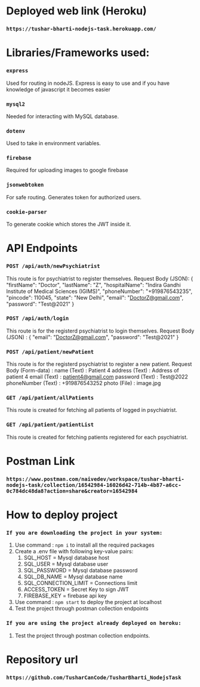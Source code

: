 # Deployed web link (Heroku)
### `https://tushar-bharti-nodejs-task.herokuapp.com/`

# Libraries/Frameworks used:
### `express`
Used for routing in nodeJS. Express is easy to use and if you have knowledge of javascript it becomes easier
### `mysql2`
Needed for interacting with MySQL database. 
### `dotenv`
Used to take in environment variables.
### `firebase`
Required for uploading images to google firebase
### `jsonwebtoken`
For safe routing. Generates token for authorized users.
### `cookie-parser`
To generate cookie which stores the JWT inside it.

# API Endpoints
### `POST /api/auth/newPsychiatrist`
This route is for psychiatrist to register themselves.
Request Body (JSON): 
{
	"firstName": "Doctor",
	"lastName": "Z",
	"hospitalName": "Indira Gandhi Institute of Medical Sciences (IGIMS)",
	"phoneNumber": "+919876543235",
	"pincode": 110045,
	"state": "New Delhi",
	"email": "DoctorZ@gmail.com",
	"password": "Test@2021"
}

### `POST /api/auth/login`
This route is for the registerd psychiatrist to login themselves.
Request Body (JSON) : 
{
    "email": "DoctorZ@gmail.com",
    "password": "Test@2021"
}

### `POST /api/patient/newPatient`
This route is for the registerd psychiatrist to register a new patient.
Request Body (Form-data) : 
name (Text) : Patient 4
address (Text) : Address of patient 4
email (Text) : patient4@gmail.com
password (Text) : Test@2022
phoneNumber (Text) : +919876543252
photo (File) : image.jpg

### `GET /api/patient/allPatients`
This route is created for fetching all patients of logged in psychiatrist.

### `GET /api/patient/patientList`
This route is created for fetching patients registered for each psychiatrist.

# Postman Link
### `https://www.postman.com/naivedev/workspace/tushar-bharti-nodejs-task/collection/16542984-16026d42-714b-4b87-a6cc-0c784dc48da8?action=share&creator=16542984`

# How to deploy project
### `If you are downloading the project in your system:`
1. Use command : `npm i` to install all the required packages
2. Create a .env file with following key-value pairs:
   1. SQL_HOST = Mysql database host
   2. SQL_USER = Mysql database user
   3. SQL_PASSWORD = Mysql database password
   4. SQL_DB_NAME = Mysql database name
   5. SQL_CONNECTION_LIMIT = Connections limit
   6. ACCESS_TOKEN = Secret Key to sign JWT
   7. FIREBASE_KEY = firebase api key
3. Use command : `npm start` to deploy the project at localhost
4. Test the project through postman collection endpoints

### `If you are using the project already deployed on heroku:`
1. Test the project through postman collection endpoints.

# Repository url
### `https://github.com/TusharCanCode/TusharBharti_NodejsTask`